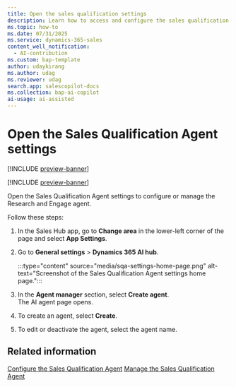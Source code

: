 ```yaml
---
title: Open the sales qualification settings
description: Learn how to access and configure the sales qualification settings in Dynamics 365 Sales.
ms.topic: how-to 
ms.date: 07/31/2025
ms.service: dynamics-365-sales
content_well_notification:
  - AI-contribution
ms.custom: bap-template
author: udaykirang
ms.author: udag
ms.reviewer: udag
search.app: salescopilot-docs
ms.collection: bap-ai-copilot
ai-usage: ai-assisted
---
```


# Open the Sales Qualification Agent settings

[!INCLUDE [preview-banner](~/../shared-content/shared/preview-includes/preview-banner.md)]

[!INCLUDE [preview-banner](~/../shared-content/shared/preview-includes/preview-note-d365.md)]

Open the Sales Qualification Agent settings to configure or manage the Research and Engage agent.

Follow these steps:

1. In the Sales Hub app, go to **Change area** in the lower-left corner of the page and select **App Settings**.  
1. Go to **General settings** > **Dynamics 365 AI hub**.

    :::type="content" source="media/sqa-settings-home-page.png" alt-text="Screenshot of the Sales Qualification Agent settings home page.":::

1. In the **Agent manager** section, select **Create agent**.  
    The AI agent page opens.

1. To create an agent, select **Create**.  

1. To edit or deactivate the agent, select the agent name.

## Related information

[Configure the Sales Qualification Agent](configure-sales-qualification-agent.md)
[Manage the Sales Qualification Agent](manage-sales-qulaification-agent.md)
